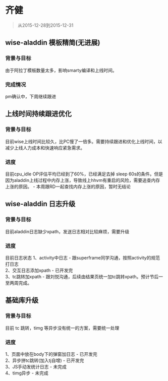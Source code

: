 # 齐健

> 从2015-12-28到2015-12-31

## wise-aladdin 模板精简(无进展)

### 背景与目标

由于阿拉丁模板数量太多，影响smarty编译和上线时间。

### 完成情况

pm确认中，下周继续跟进


## 上线时间持续跟进优化

### 背景与目标

目前wise上线时间比较久，比PC慢了一倍多。需要持续跟进和优化上线时间，以减少上线人力成本和快速响应紧急需求。

### 进度

目前cpu_idle OP评估平均已经到了60%，已经满足去掉 sleep 60s的条件。但是因为aladdin上线过程中内存上涨，导致线上hhvm有重启的风险，需要追查内存上涨的原因。 - 本周跟RD一起查找内存上涨的原因，暂时无结论


## wise-aladdin 日志升级

### 背景与目标

目前aladdin日志缺少xpath，发送日志相对比较麻烦，需要升级

### 进度

目前日志状态
1、activity中日志 - 跟superframe同学沟通，按照activity的规范打日志    
2、交互日志添加xpath - 已开发完    
3、tc跳转加xpath - 跟刘悦沟通，后续由结果页统一加tc跳转xpath。预计节后一至两周完成。    


## 基础库升级

### 背景与目标

目前 tc 跳转，timg 等异步没有统一的方案，需要统一处理

### 进度

1、页面中放在body下的弹窗加日志 - 已开发完    
2、异步拼tc跳转(加入tj自增) - 已开发完    
3、JS手动发统计日志 - 未完成    
4、timg异步 - 未完成





